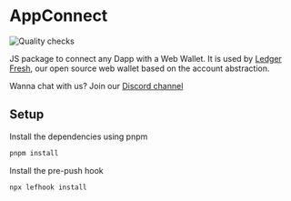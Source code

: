 # AppConnect

![Quality checks](https://github.com/ledgerhq/AppConnect/actions/workflows/quality.yml/badge.svg?branch=main)

JS package to connect any Dapp with a Web Wallet. It is used by [Ledger Fresh](https://github.com/LedgerHQ/ledger-fresh-management), our open source web wallet based on the account abstraction.

Wanna chat with us? Join our [Discord channel](https://discord.com/channels/885256081289379850/1053266126953529374)

## Setup

Install the dependencies using pnpm

```sh
pnpm install
```

Install the pre-push hook

```sh
npx lefhook install
```
